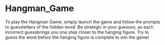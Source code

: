 # Hangman_Game
To play the Hangman Game, simply launch the game and follow the prompts to guessletters of the hidden word. Be strategic in your guesses, as each incorrect guessbrings you one step closer to the hanging figure. Try to guess the word before the hanging figure is complete to win the game!
